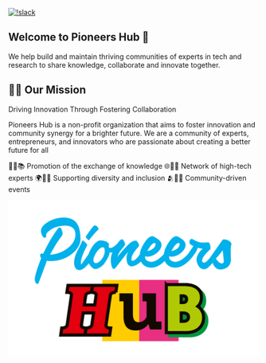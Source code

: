 [![!slack](https://img.shields.io/static/v1?logo=linkedin&label=LinkedIn&message=news&color=lightblue)](https://www.linkedin.com/company/pioneershub/)

## Welcome to Pioneers Hub 👋

We help build and maintain thriving communities of experts in tech and research to share knowledge, collaborate and innovate together.

## 🙋‍♀️ Our Mission
Driving Innovation Through Fostering Collaboration

Pioneers Hub is a non-profit organization that aims to foster innovation and community synergy for a brighter future. We are a community of experts, entrepreneurs, and innovators who are passionate about creating a better future for all

💬🔄📚 Promotion of the exchange of knowledge
🌐🤖💡 Network of high-tech experts
🌍🤝🌈 Supporting diversity and inclusion
🫂🎉📅 Community-driven events

![Pioneers Hub Logo](images/Pioneers-Hub-Logo-vereinfacht.svg)
